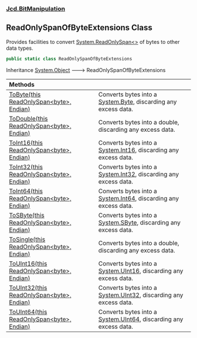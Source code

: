 ### [Jcd.BitManipulation](Jcd.BitManipulation.md 'Jcd.BitManipulation')

## ReadOnlySpanOfByteExtensions Class

Provides facilities to
convert [System.ReadOnlySpan&lt;&gt;](https://docs.microsoft.com/en-us/dotnet/api/System.ReadOnlySpan-1 'System.ReadOnlySpan`1')
of bytes to other data types.

```csharp
public static class ReadOnlySpanOfByteExtensions
```

Inheritance [System.Object](https://docs.microsoft.com/en-us/dotnet/api/System.Object 'System.Object') &#129106;
ReadOnlySpanOfByteExtensions

| Methods                                                                                                                                                                                                                                                                                           |                                                                                                                                               |
|:--------------------------------------------------------------------------------------------------------------------------------------------------------------------------------------------------------------------------------------------------------------------------------------------------|:----------------------------------------------------------------------------------------------------------------------------------------------|
| [ToByte(this ReadOnlySpan&lt;byte&gt;, Endian)](Jcd.BitManipulation.ReadOnlySpanOfByteExtensions.ToByte(thisSystem.ReadOnlySpan_byte_,Jcd.BitManipulation.Endian).md 'Jcd.BitManipulation.ReadOnlySpanOfByteExtensions.ToByte(this System.ReadOnlySpan<byte>, Jcd.BitManipulation.Endian)')       | Converts bytes into a [System.Byte](https://docs.microsoft.com/en-us/dotnet/api/System.Byte 'System.Byte'), discarding any excess data.       |
| [ToDouble(this ReadOnlySpan&lt;byte&gt;, Endian)](Jcd.BitManipulation.ReadOnlySpanOfByteExtensions.ToDouble(thisSystem.ReadOnlySpan_byte_,Jcd.BitManipulation.Endian).md 'Jcd.BitManipulation.ReadOnlySpanOfByteExtensions.ToDouble(this System.ReadOnlySpan<byte>, Jcd.BitManipulation.Endian)') | Converts bytes into a double, discarding any excess data.                                                                                     |
| [ToInt16(this ReadOnlySpan&lt;byte&gt;, Endian)](Jcd.BitManipulation.ReadOnlySpanOfByteExtensions.ToInt16(thisSystem.ReadOnlySpan_byte_,Jcd.BitManipulation.Endian).md 'Jcd.BitManipulation.ReadOnlySpanOfByteExtensions.ToInt16(this System.ReadOnlySpan<byte>, Jcd.BitManipulation.Endian)')    | Converts bytes into a [System.Int16](https://docs.microsoft.com/en-us/dotnet/api/System.Int16 'System.Int16'), discarding any excess data.    |
| [ToInt32(this ReadOnlySpan&lt;byte&gt;, Endian)](Jcd.BitManipulation.ReadOnlySpanOfByteExtensions.ToInt32(thisSystem.ReadOnlySpan_byte_,Jcd.BitManipulation.Endian).md 'Jcd.BitManipulation.ReadOnlySpanOfByteExtensions.ToInt32(this System.ReadOnlySpan<byte>, Jcd.BitManipulation.Endian)')    | Converts bytes into a [System.Int32](https://docs.microsoft.com/en-us/dotnet/api/System.Int32 'System.Int32'), discarding any excess data.    |
| [ToInt64(this ReadOnlySpan&lt;byte&gt;, Endian)](Jcd.BitManipulation.ReadOnlySpanOfByteExtensions.ToInt64(thisSystem.ReadOnlySpan_byte_,Jcd.BitManipulation.Endian).md 'Jcd.BitManipulation.ReadOnlySpanOfByteExtensions.ToInt64(this System.ReadOnlySpan<byte>, Jcd.BitManipulation.Endian)')    | Converts bytes into a [System.Int64](https://docs.microsoft.com/en-us/dotnet/api/System.Int64 'System.Int64'), discarding any excess data.    |
| [ToSByte(this ReadOnlySpan&lt;byte&gt;, Endian)](Jcd.BitManipulation.ReadOnlySpanOfByteExtensions.ToSByte(thisSystem.ReadOnlySpan_byte_,Jcd.BitManipulation.Endian).md 'Jcd.BitManipulation.ReadOnlySpanOfByteExtensions.ToSByte(this System.ReadOnlySpan<byte>, Jcd.BitManipulation.Endian)')    | Converts bytes into a [System.SByte](https://docs.microsoft.com/en-us/dotnet/api/System.SByte 'System.SByte'), discarding any excess data.    |
| [ToSingle(this ReadOnlySpan&lt;byte&gt;, Endian)](Jcd.BitManipulation.ReadOnlySpanOfByteExtensions.ToSingle(thisSystem.ReadOnlySpan_byte_,Jcd.BitManipulation.Endian).md 'Jcd.BitManipulation.ReadOnlySpanOfByteExtensions.ToSingle(this System.ReadOnlySpan<byte>, Jcd.BitManipulation.Endian)') | Converts bytes into a double, discarding any excess data.                                                                                     |
| [ToUInt16(this ReadOnlySpan&lt;byte&gt;, Endian)](Jcd.BitManipulation.ReadOnlySpanOfByteExtensions.ToUInt16(thisSystem.ReadOnlySpan_byte_,Jcd.BitManipulation.Endian).md 'Jcd.BitManipulation.ReadOnlySpanOfByteExtensions.ToUInt16(this System.ReadOnlySpan<byte>, Jcd.BitManipulation.Endian)') | Converts bytes into a [System.UInt16](https://docs.microsoft.com/en-us/dotnet/api/System.UInt16 'System.UInt16'), discarding any excess data. |
| [ToUInt32(this ReadOnlySpan&lt;byte&gt;, Endian)](Jcd.BitManipulation.ReadOnlySpanOfByteExtensions.ToUInt32(thisSystem.ReadOnlySpan_byte_,Jcd.BitManipulation.Endian).md 'Jcd.BitManipulation.ReadOnlySpanOfByteExtensions.ToUInt32(this System.ReadOnlySpan<byte>, Jcd.BitManipulation.Endian)') | Converts bytes into a [System.UInt32](https://docs.microsoft.com/en-us/dotnet/api/System.UInt32 'System.UInt32'), discarding any excess data. |
| [ToUInt64(this ReadOnlySpan&lt;byte&gt;, Endian)](Jcd.BitManipulation.ReadOnlySpanOfByteExtensions.ToUInt64(thisSystem.ReadOnlySpan_byte_,Jcd.BitManipulation.Endian).md 'Jcd.BitManipulation.ReadOnlySpanOfByteExtensions.ToUInt64(this System.ReadOnlySpan<byte>, Jcd.BitManipulation.Endian)') | Converts bytes into a [System.UInt64](https://docs.microsoft.com/en-us/dotnet/api/System.UInt64 'System.UInt64'), discarding any excess data. |
